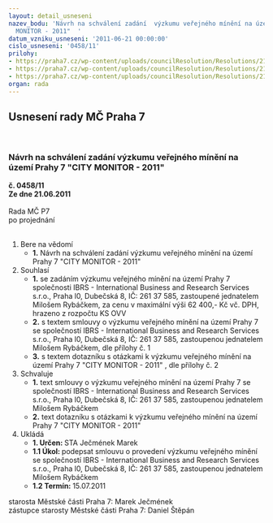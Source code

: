 ```yaml
---
layout: detail_usneseni
nazev_bodu: 'Návrh na schválení zadání  výzkumu veřejného mínění na území  Prahy 7     "CITY
  MONITOR - 2011"  '
datum_vzniku_usneseni: '2011-06-21 00:00:00'
cislo_usneseni: '0458/11'
prilohy:
- https://praha7.cz/wp-content/uploads/councilResolution/Resolutions/21567/32-11-ibrs_city_monitor_praha7_nab%c3%addka_2011.ppt
- https://praha7.cz/wp-content/uploads/councilResolution/Resolutions/21567/32-11-ibrs_smlouva_praha7_city_monitor_2011-_final_op.doc
- https://praha7.cz/wp-content/uploads/councilResolution/Resolutions/21567/32-11-ibrs_dotazn%c3%adk_city_monitor_praha7_2011_(2).doc
organ: rada
---
```

<div id="ucUsn_pList" class="usn">
	<span><h2>Usnesení rady MČ Praha 7 </h2>
<br></span><div class="standBody">
<span><h3>Návrh na schválení zadání  výzkumu veřejného mínění na území  Prahy 7     "CITY MONITOR - 2011"  </h3></span><div class="center">
		<strong>č. 0458/11</strong><br>
	</div>
<div class="center">
		<strong>Ze dne 21.06.2011</strong><br><br>
	</div>Rada MČ P7<br> po projednání<br><br><ol>
<li>Bere na vědomí<ul><li>
<strong>1.</strong> Návrh na schválení zadání  výzkumu veřejného mínění na území  Prahy 7     "CITY MONITOR - 2011"  </li></ul>
</li>
<li>Souhlasí<ul>
<li>
<strong>1.</strong> se zadáním  výzkumu veřejného mínění na území  Prahy 7 společnosti IBRS - International Business and Research Services s.r.o., Praha l0, Dubečská 8, IČ: 261 37 585, zastoupené jednatelem Milošem Rybáčkem, za cenu v maximální výši   62 400,- Kč vč. DPH, hrazeno z rozpočtu KS OVV    </li>
<li>
<strong>2.</strong> s textem smlouvy o  výzkumu veřejného mínění na území  Prahy 7 se společností IBRS - International Business and Research Services s.r.o., Praha l0, Dubečská 8, IČ: 261 37 585, zastoupenou jednatelem Milošem Rybáčkem, dle přílohy č. 1 </li>
<li>
<strong>3.</strong> s textem dotazníku s otázkami k výzkumu veřejného mínění na území  Prahy 7   "CITY MONITOR - 2011" , dle přílohy č. 2  </li>
</ul>
</li>
<li>Schvaluje<ul>
<li>
<strong>1.</strong> text smlouvy o výzkumu veřejného mínění na území  Prahy 7 se společností IBRS - International Business and Research Services s.r.o., Praha l0, Dubečská 8, IČ: 261 37 585, zastoupenou jednatelem Milošem Rybáčkem </li>
<li>
<strong>2.</strong> text dotazníku s otázkami k  výzkumu veřejného mínění na území  Prahy 7   "CITY MONITOR - 2011"    </li>
</ul>
</li>
<li>Ukládá<ul>
<li>
<strong>1. Určen: </strong>STA Ječmének Marek</li>
<li>
<strong>1.1 Úkol: </strong>podepsat smlouvu o provedení výzkumu veřejného mínění se společností IBRS - International Business and Research Services s.r.o., Praha l0, Dubečská 8, IČ: 261 37 585, zastoupenou jednatelem Milošem Rybáčkem </li>
<li>
<strong>1.2 Termín: </strong>15.07.2011</li>
</ul>
</li>
</ol>starosta Městské části Praha 7: Marek Ječmének<br>zástupce starosty Městské části Praha 7: Daniel Štěpán 
</div>
</div>